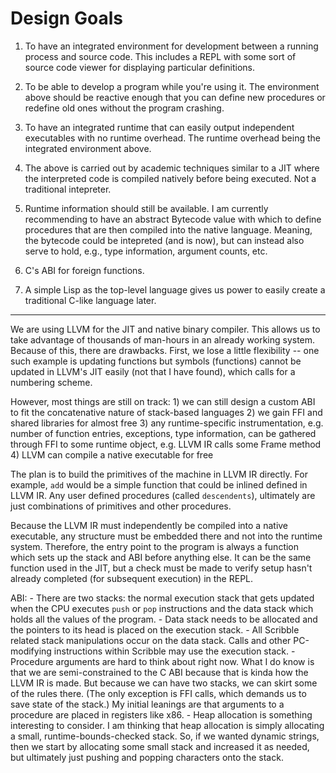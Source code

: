 # Design Goals

1) To have an integrated environment for development between a running process
and source code. This includes a REPL with some sort of source code viewer for
displaying particular definitions.

2) To be able to develop a program while you're using it. The environment above
should be reactive enough that you can define new procedures or redefine old
ones without the program crashing.

3) To have an integrated runtime that can easily output independent executables
with no runtime overhead. The runtime overhead being the integrated environment
above.

4) The above is carried out by academic techniques similar to a JIT where the
interpreted code is compiled natively before being executed. Not a traditional
intepreter.

5) Runtime information should still be available. I am currently recommending to
have an abstract Bytecode value with which to define procedures that are then
compiled into the native language. Meaning, the bytecode could be intepreted
(and is now), but can instead also serve to hold, e.g., type information,
argument counts, etc.

6) C's ABI for foreign functions.

7) A simple Lisp as the top-level language gives us power to easily create
a traditional C-like language later.


--------------------------------------------------------------------------------

We are using LLVM for the JIT and native binary compiler. This allows us to
take advantage of thousands of man-hours in an already working system. Because
of this, there are drawbacks. First, we lose a little flexibility -- one such
example is updating functions but symbols (functions) cannot be updated in
LLVM's JIT easily (not that I have found), which calls for a numbering scheme.

However, most things are still on track:
    1) we can still design a custom ABI to fit the concatenative nature of
    stack-based languages
    2) we gain FFI and shared libraries for almost free
    3) any runtime-specific instrumentation, e.g.  number of function entries,
    exceptions, type information, can be gathered through FFI to some runtime
    object, e.g. LLVM IR calls some Frame method
    4) LLVM can compile a native executable for free

The plan is to build the primitives of the machine in LLVM IR directly. For
example, `add` would be a simple function that could be inlined defined in LLVM
IR. Any user defined procedures (called `descendents`), ultimately are just
combinations of primitives and other procedures.

Because the LLVM IR must independently be compiled into a native executable,
any structure must be embedded there and not into the runtime system. Therefore,
the entry point to the program is always a function which sets up the stack and
ABI before anything else. It can be the same function used in the JIT, but
a check must be made to verify setup hasn't already completed (for subsequent
execution) in the REPL.

ABI:
    - There are two stacks: the normal execution stack that gets updated when
    the CPU executes `push` or `pop` instructions and the data stack which holds
    all the values of the program.
    - Data stack needs to be allocated and the pointers to its head is placed on
    the execution stack.
    - All Scribble related stack manipulations occur on the data stack. Calls
    and other PC-modifying instructions within Scribble may use the execution
    stack.
    - Procedure arguments are hard to think about right now. What I do know is
    that we are semi-constrained to the C ABI because that is kinda how the
    LLVM IR is made. But because we can have two stacks, we can skirt some of
    the rules there. (The only exception is FFI calls, which demands us to save
    state of the stack.) My initial leanings are that arguments to a procedure
    are placed in registers like x86.
    - Heap allocation is something interesting to consider. I am thinking that
    heap allocation is simply allocating a small, runtime-bounds-checked stack.
    So, if we wanted dynamic strings, then we start by allocating some small
    stack and increased it as needed, but ultimately just pushing and popping
    characters onto the stack.
